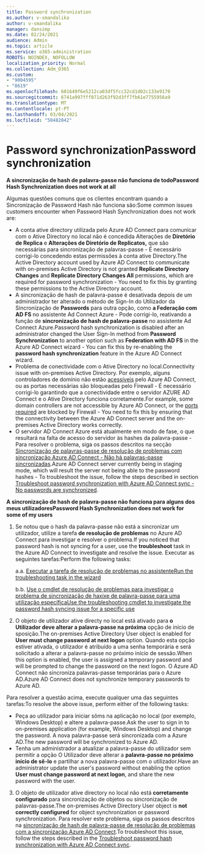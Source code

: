 ```yaml
---
title: Password synchronization
ms.author: v-smandalika
author: v-smandalika
manager: dansimp
ms.date: 02/24/2021
audience: Admin
ms.topic: article
ms.service: o365-administration
ROBOTS: NOINDEX, NOFOLLOW
localization_priority: Normal
ms.collection: Adm_O365
ms.custom:
- "9004595"
- "8619"
ms.openlocfilehash: 601649f6e5212ca03df5fcc32cd1d02c133e9170
ms.sourcegitcommit: 6741a997fff871d263f92d3ff7fb61e7755956a9
ms.translationtype: MT
ms.contentlocale: pt-PT
ms.lasthandoff: 03/04/2021
ms.locfileid: "50482042"
---
```

# <a name="password-synchronization"></a><span data-ttu-id="645aa-102">Password synchronization</span><span class="sxs-lookup"><span data-stu-id="645aa-102">Password synchronization</span></span>

<span data-ttu-id="645aa-103">**A sincronização de hash de palavra-passe não funciona de todo**</span><span class="sxs-lookup"><span data-stu-id="645aa-103">**Password Hash Synchronization does not work at all**</span></span>

<span data-ttu-id="645aa-104">Algumas questões comuns que os clientes encontram quando a Sincronização de Password Hash não funciona são:</span><span class="sxs-lookup"><span data-stu-id="645aa-104">Some common issues customers encounter when Password Hash Synchronization does not work are:</span></span>

- <span data-ttu-id="645aa-105">A conta ative directory utilizada pelo Azure AD Connect para comunicar com o Ative Directory no local não é concedida Alterações de **Diretório de Replica** e **Alterações de Diretório de Replicatos,** que são necessárias para sincronização de palavras-passe - É necessário corrigi-lo concedendo estas permissões à conta ative Directory.</span><span class="sxs-lookup"><span data-stu-id="645aa-105">The Active Directory account used by Azure AD Connect to communicate with on-premises Active Directory is not granted **Replicate Directory Changes** and **Replicate Directory Changes All** permissions, which are required for password synchronization - You need to fix this by granting these permissions to the Active Directory account.</span></span>
- <span data-ttu-id="645aa-106">A sincronização de hash de palavra-passe é desativada depois de um administrador ter alterado o método de Sign-In do Utilizador da Sincronização de **Passwords** para outra opção, como **a Federação com AD FS** no assistente Ad Connect Azure - Pode corrigi-lo, reativando a função de **sincronização de hash de palavra-passe** no assistente Ad Connect Azure.</span><span class="sxs-lookup"><span data-stu-id="645aa-106">Password hash synchronization is disabled after an administrator changed the User Sign-In method from **Password Synchronization** to another option such as **Federation with AD FS** in the Azure AD Connect wizard - You can fix this by re-enabling the **password hash synchronization** feature in the Azure AD Connect wizard.</span></span>
- <span data-ttu-id="645aa-107">Problema de conectividade com o Ative Directory no local.</span><span class="sxs-lookup"><span data-stu-id="645aa-107">Connectivity issue with on-premises Active Directory.</span></span> <span data-ttu-id="645aa-108">Por exemplo, alguns controladores de domínio não estão [acessíveis](https://docs.microsoft.com/azure/active-directory/hybrid/reference-connect-ports) pelo Azure AD Connect, ou as portas necessárias são bloqueadas pelo Firewall - É necessário corrigi-lo garantindo que a conectividade entre o servidor AZURE AD Connect e o Ative Directory funciona corretamente.</span><span class="sxs-lookup"><span data-stu-id="645aa-108">For example, some domain controllers are not accessible by Azure AD Connect, or the [ports required](https://docs.microsoft.com/azure/active-directory/hybrid/reference-connect-ports) are blocked by Firewall - You need to fix this by ensuring that the connectivity between the Azure AD Connect server and the on-premises Active Directory works correctly.</span></span>
- <span data-ttu-id="645aa-109">O servidor AD Connect Azure está atualmente em modo de fase, o que resultará na falta de acesso do servidor às hashes da palavra-passe - Para resolver o problema, siga os passos descritos na secção [Sincronização de palavras-passe de resolução de problemas com sincronização Azure AD Connect - Não há palavras-passe sincronizadas](https://docs.microsoft.com/azure/active-directory/hybrid/tshoot-connect-password-hash-synchronization).</span><span class="sxs-lookup"><span data-stu-id="645aa-109">Azure AD Connect server currently being in staging mode, which will result the server not being able to the password hashes - To troubleshoot the issue, follow the steps described in section [Troubleshoot password synchronization with Azure AD Connect sync - No passwords are synchronized](https://docs.microsoft.com/azure/active-directory/hybrid/tshoot-connect-password-hash-synchronization).</span></span>

<span data-ttu-id="645aa-110">**A sincronização de hash de palavra-passe não funciona para alguns dos meus utilizadores**</span><span class="sxs-lookup"><span data-stu-id="645aa-110">**Password Hash Synchronization does not work for some of my users**</span></span>

1. <span data-ttu-id="645aa-111">Se notou que o hash da palavra-passe não está a sincronizar um utilizador, utilize a tarefa **de resolução de problemas** no Azure AD Connect para investigar e resolver o problema.</span><span class="sxs-lookup"><span data-stu-id="645aa-111">If you noticed that password hash is not syncing for a user, use the **troubleshoot** task in the Azure AD Connect to investigate and resolve the issue.</span></span> <span data-ttu-id="645aa-112">Executar as seguintes tarefas:</span><span class="sxs-lookup"><span data-stu-id="645aa-112">Perform the following tasks:</span></span>

    <span data-ttu-id="645aa-113">a.</span><span class="sxs-lookup"><span data-stu-id="645aa-113">a.</span></span> [<span data-ttu-id="645aa-114">Executar a tarefa de resolução de problemas no assistente</span><span class="sxs-lookup"><span data-stu-id="645aa-114">Run the troubleshooting task in the wizard</span></span>](https://docs.microsoft.com/azure/active-directory/hybrid/tshoot-connect-objectsync)

    <span data-ttu-id="645aa-115">b.</span><span class="sxs-lookup"><span data-stu-id="645aa-115">b.</span></span> [<span data-ttu-id="645aa-116">Use o cmdlet de resolução de problemas para investigar o problema de sincronização de haxixe de palavra-passe para uma utilização específica</span><span class="sxs-lookup"><span data-stu-id="645aa-116">Use the troubleshooting cmdlet to investigate the password hash syncing issue for a specific use</span></span>](https://docs.microsoft.com/azure/active-directory/hybrid/tshoot-connect-password-hash-synchronization)

2. <span data-ttu-id="645aa-117">O objeto de utilizador ative directy no local está ativado para **o Utilizador deve alterar a palavra-passe na próxima** opção de início de sposição.</span><span class="sxs-lookup"><span data-stu-id="645aa-117">The on-premises Active Directory User object is enabled for **User must change password at next logon** option.</span></span> <span data-ttu-id="645aa-118">Quando esta opção estiver ativada, o utilizador é atribuído a uma senha temporária e será solicitado a alterar a palavra-passe no próximo início de sessão.</span><span class="sxs-lookup"><span data-stu-id="645aa-118">When this option is enabled, the user is assigned a temporary password and will be prompted to change the password on the next logon.</span></span> <span data-ttu-id="645aa-119">O Azure AD Connect não sincroniza palavras-passe temporárias para o Azure AD.</span><span class="sxs-lookup"><span data-stu-id="645aa-119">Azure AD Connect does not synchronize temporary passwords to Azure AD.</span></span>

<span data-ttu-id="645aa-120">Para resolver a questão acima, execute qualquer uma das seguintes tarefas:</span><span class="sxs-lookup"><span data-stu-id="645aa-120">To resolve the above issue, perform either of the following tasks:</span></span>

- <span data-ttu-id="645aa-121">Peça ao utilizador para iniciar sôms na aplicação no local (por exemplo, Windows Desktop) e altere a palavra-passe.</span><span class="sxs-lookup"><span data-stu-id="645aa-121">Ask the user to sign in to on-premises application (for example, Windows Desktop) and change the password.</span></span> <span data-ttu-id="645aa-122">A nova palavra-passe será sincronizada com a Azure AD.</span><span class="sxs-lookup"><span data-stu-id="645aa-122">The new password will be synchronized to Azure AD.</span></span>
- <span data-ttu-id="645aa-123">Tenha um administrador a atualizar a palavra-passe do utilizador sem permitir a opção O Utilizador deve alterar a **palavra-passe no próximo início de sê-lo** e partilhar a nova palavra-passe com o utilizador.</span><span class="sxs-lookup"><span data-stu-id="645aa-123">Have an administrator update the user's password without enabling the option **User must change password at next logon**, and share the new password with the user.</span></span>

3. <span data-ttu-id="645aa-124">O objeto de utilizador ative directory no local não está **corretamente configurado** para sincronização de objetos ou sincronização de palavras-passe.</span><span class="sxs-lookup"><span data-stu-id="645aa-124">The on-premises Active Directory User object is **not correctly configured** for object synchronization or password synchronization.</span></span> <span data-ttu-id="645aa-125">Para resolver este problema, siga os passos descritos na [sincronização de hash de palavra-passe de resolução de problemas com a sincronização Azure AD Connect](https://docs.microsoft.com/azure/active-directory/hybrid/tshoot-connect-password-hash-synchronization).</span><span class="sxs-lookup"><span data-stu-id="645aa-125">To troubleshoot this issue, follow the steps described in the [Troubleshoot password hash synchronization with Azure AD Connect sync](https://docs.microsoft.com/azure/active-directory/hybrid/tshoot-connect-password-hash-synchronization).</span></span>







